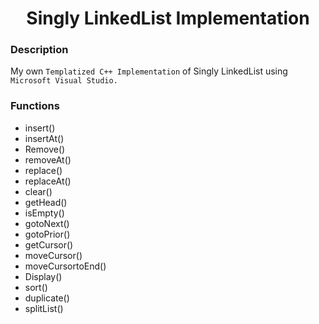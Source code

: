 <h1 align="center">Singly LinkedList Implementation</h1>

### Description
My own `Templatized C++ Implementation` of Singly LinkedList using `Microsoft Visual Studio.`

### Functions
- insert()
- insertAt()
- Remove()
- removeAt()
- replace()
- replaceAt()
- clear()
- getHead()
- isEmpty()
- gotoNext()
- gotoPrior()
- getCursor()
- moveCursor()
- moveCursortoEnd()
- Display()
- sort()
- duplicate()
- splitList()
